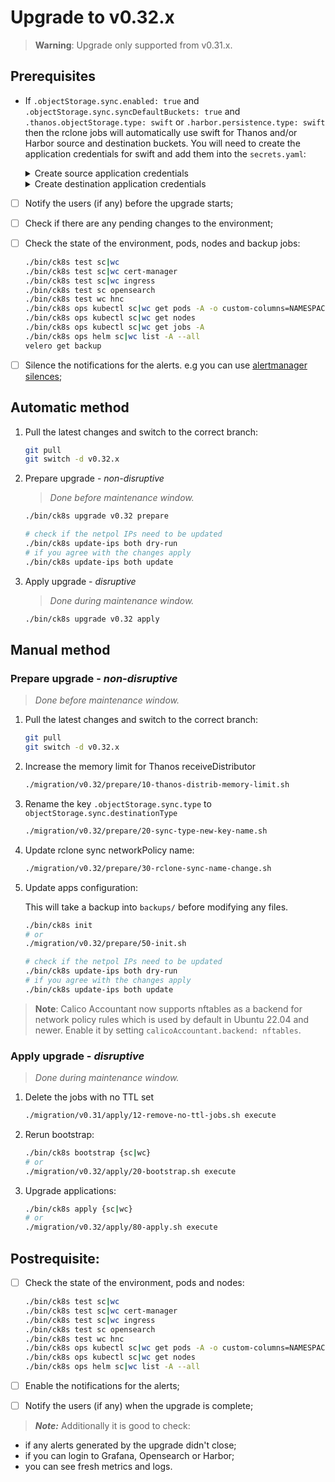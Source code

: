 # Upgrade to v0.32.x

> **Warning**: Upgrade only supported from v0.31.x.

<!--
Notice to developers on writing migration steps:

- Migration steps:
  - are written per minor version and placed in a subdirectory of the migration directory with the name `vX.Y/`,
  - are written to be idempotent and usable no matter which patch version you are upgrading from and to,
  - are documented in this document to be able to run them manually,
  - are divided into prepare and apply steps:
    - Prepare steps:
      - are placed in the `prepare/` directory,
      - may **only** modify the configuration of the environment,
      - may **not** modify the state of the environment,
      - steps are run in order of their names use two digit prefixes.
    - Apply steps:
      - are placed in the `apply/` directory,
      - may **only** modify the state of the environment,
      - may **not** modify the configuration of the environment,
      - are run in order of their names use two digit prefixes,
      - are run with the argument `execute` on upgrade and should return 1 on failure and 2 on successful internal rollback,
      - are rerun with the argument `rollback` on execute failure and should return 1 on failure.

For prepare the init step is given.
For apply the bootstrap and the apply steps are given, it is expected that releases upgraded in custom steps are excluded from the apply step.

Upgrades of components that are dependent on each other should be done within the same snippet to easily manage the upgrade to a working state and to be able to rollback to a working state.

Steps should use the `scripts/migration/lib.sh` which will provide helper functions, see the file for available helper functions.
This script expects the `ROOT` environment variable to be set pointing to the root of the repository.
As with all scripts in this repository `CK8S_CONFIG_PATH` is expected to be set.
-->

## Prerequisites

- If `.objectStorage.sync.enabled: true` and `.objectStorage.sync.syncDefaultBuckets: true` and `.thanos.objectStorage.type: swift` or `.harbor.persistence.type: swift` then the rclone jobs will automatically use swift for Thanos and/or Harbor source and destination buckets. You will need to create the application credentials for swift and add them into the `secrets.yaml`:

    <details><summary>Create source application credentials</summary>

    ```bash
    source ${CK8S_CONFIG_PATH}/<source-openrc>.sh
    source <(sops -d ${CK8S_CONFIG_PATH}/secret/<source-env-openstack-user>.sh)

    openstack application credential create <env-name>-swift

    sops ${CK8S_CONFIG_PATH}/secrets.yaml

    # set objectStorage.swift.applicationCredentialID in secrets.yaml
    # set objectStorage.swift.applicationCredentialSecret in secrets.yaml
    ```

    </details>

    <details><summary>Create destination application credentials</summary>

    ```bash
    source ${CK8S_CONFIG_PATH}/<destination-openrc>.sh
    source <(sops -d ${CK8S_CONFIG_PATH}/secret/<destination-env-openstack-user>.sh)

    openstack application credential create <env-name>-swift

    sops ${CK8S_CONFIG_PATH}/secrets.yaml

    # set objectStorage.sync.swift.applicationCredentialID in secrets.yaml
    # set objectStorage.sync.swift.applicationCredentialSecret in secrets.yaml
    ```

    </details>

- [ ] Notify the users (if any) before the upgrade starts;
- [ ] Check if there are any pending changes to the environment;
- [ ] Check the state of the environment, pods, nodes and backup jobs:

    ```bash
    ./bin/ck8s test sc|wc
    ./bin/ck8s test sc|wc cert-manager
    ./bin/ck8s test sc|wc ingress
    ./bin/ck8s test sc opensearch
    ./bin/ck8s test wc hnc
    ./bin/ck8s ops kubectl sc|wc get pods -A -o custom-columns=NAMESPACE:metadata.namespace,POD:metadata.name,READY-false:status.containerStatuses[*].ready,REASON:status.containerStatuses[*].state.terminated.reason | grep false | grep -v Completed
    ./bin/ck8s ops kubectl sc|wc get nodes
    ./bin/ck8s ops kubectl sc|wc get jobs -A
    ./bin/ck8s ops helm sc|wc list -A --all
    velero get backup
    ```

- [ ] Silence the notifications for the alerts. e.g you can use [alertmanager silences](https://prometheus.io/docs/alerting/latest/alertmanager/#silences);

## Automatic method

1. Pull the latest changes and switch to the correct branch:

    ```bash
    git pull
    git switch -d v0.32.x
    ```

1. Prepare upgrade - *non-disruptive*

    > *Done before maintenance window.*

    ```bash
    ./bin/ck8s upgrade v0.32 prepare

    # check if the netpol IPs need to be updated
    ./bin/ck8s update-ips both dry-run
    # if you agree with the changes apply
    ./bin/ck8s update-ips both update
    ```

1. Apply upgrade - *disruptive*

    > *Done during maintenance window.*

    ```bash
    ./bin/ck8s upgrade v0.32 apply
    ```

## Manual method

### Prepare upgrade - *non-disruptive*

> *Done before maintenance window.*

1. Pull the latest changes and switch to the correct branch:

    ```bash
    git pull
    git switch -d v0.32.x
    ```

1. Increase the memory limit for Thanos receiveDistributor

    ```bash
    ./migration/v0.32/prepare/10-thanos-distrib-memory-limit.sh
    ```

1. Rename the key `.objectStorage.sync.type` to `objectStorage.sync.destinationType`

    ```bash
    ./migration/v0.32/prepare/20-sync-type-new-key-name.sh
    ```

1. Update rclone sync networkPolicy name:

    ```bash
    ./migration/v0.32/prepare/30-rclone-sync-name-change.sh
    ```

1. Update apps configuration:

    This will take a backup into `backups/` before modifying any files.

    ```bash
    ./bin/ck8s init
    # or
    ./migration/v0.32/prepare/50-init.sh

    # check if the netpol IPs need to be updated
    ./bin/ck8s update-ips both dry-run
    # if you agree with the changes apply
    ./bin/ck8s update-ips both update
    ```

> **Note**: Calico Accountant now supports nftables as a backend for network policy rules which is used by default in Ubuntu 22.04 and newer.
> Enable it by setting `calicoAccountant.backend: nftables`.

### Apply upgrade - *disruptive*

> *Done during maintenance window.*

1. Delete the jobs with no TTL set

    ```bash
    ./migration/v0.31/apply/12-remove-no-ttl-jobs.sh execute
    ```

1. Rerun bootstrap:

    ```bash
    ./bin/ck8s bootstrap {sc|wc}
    # or
    ./migration/v0.32/apply/20-bootstrap.sh execute
    ```

1. Upgrade applications:

    ```bash
    ./bin/ck8s apply {sc|wc}
    # or
    ./migration/v0.32/apply/80-apply.sh execute
    ```

## Postrequisite:

- [ ] Check the state of the environment, pods and nodes:

    ```bash
    ./bin/ck8s test sc|wc
    ./bin/ck8s test sc|wc cert-manager
    ./bin/ck8s test sc|wc ingress
    ./bin/ck8s test sc opensearch
    ./bin/ck8s test wc hnc
    ./bin/ck8s ops kubectl sc|wc get pods -A -o custom-columns=NAMESPACE:metadata.namespace,POD:metadata.name,READY-false:status.containerStatuses[*].ready,REASON:status.containerStatuses[*].state.terminated.reason | grep false | grep -v Completed
    ./bin/ck8s ops kubectl sc|wc get nodes
    ./bin/ck8s ops helm sc|wc list -A --all
    ```

- [ ] Enable the notifications for the alerts;
- [ ] Notify the users (if any) when the upgrade is complete;

> **_Note:_** Additionally it is good to check:

- if any alerts generated by the upgrade didn't close;
- if you can login to Grafana, Opensearch or Harbor;
- you can see fresh metrics and logs.
